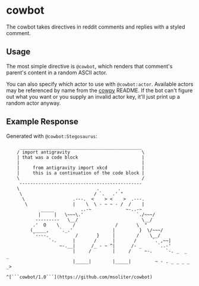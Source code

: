 cowbot
======

The cowbot takes directives in reddit comments and replies with a styled comment.

Usage
-----

The most simple directive is ```@cowbot```, which renders that comment's parent's content in a random ASCII actor.

You can also specify which actor to use with ```@cowbot:actor```. Available actors may be referenced by name from the [cowpy](https://github.com/jeffbuttars/cowpy) README. If the bot can't figure out what you want or you supply an invalid actor key, it'll just print up a random actor anyway.

Example Response
----------------

Generated with ```@cowbot:Stegosaurus```:

```
     ______________________________________________ 
    / import antigravity                           \
    | that was a code block                        |
    |                                              |
    |     from antigravity import xkcd             |
    |     this is a continuation of the code block |
    \                                              /
     ---------------------------------------------- 
    \                             .       .
     \                           / `.   .' " 
      \                  .---.  <    > <    >  .---.
       \                 |    \  \ - ~ ~ - /  /    |
             _____          ..-~             ~-..-~
            |     |   \~~~\.'                    `./~~~/
           ---------   \__/                        \__/
          .'  O    \     /               /       \  " 
         (_____,    `._.'               |         }  \/~~~/
          `----.          /       }     |        /    \__/
                `-.      |       /      |       /      `. ,~~|
                    ~-.__|      /_ - ~ ^|      /- _      `..-'   
                         |     /        |     /     ~-.     `-. _  _  _
                         |_____|        |_____|         ~ - . _ _ _ _ _>

^[```cowbot/1.0```](https://github.com/msoliter/cowbot)
```
